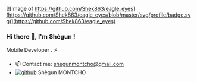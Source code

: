 [![Image of https://github.com/Shek863/eagle_eyes](https://github.com/Shek863/eagle_eyes/blob/master/svg/profile/badge.svg)](https://github.com/Shek863/eagle_eyes)

### Hi there 👋, I'm Shègun !

Mobile Developer . ⚡️ 

- 📫 Contact me: shegunmontcho@gmail.com
- [<img src='https://cdn.jsdelivr.net/npm/simple-icons@3.0.1/icons/linkedin.svg' alt='github' height='18'>](https://www.linkedin.com/in/shek368/) Shègun MONTCHO


<!--
**sethgnavo/sethgnavo** is a ✨ _special_ ✨ repository because its `README.md` (this file) appears on your GitHub profile.

Here are some ideas to get you started:

- 🔭 I’m currently working on ...
- 🌱 I’m currently learning ...
- 👯 I’m looking to collaborate on ...
- 🤔 I’m looking for help with ...
- 💬 Ask me about ...
- 📫 How to reach me: ...
- 😄 Pronouns: ...
- ⚡ Fun fact: ...
-->

